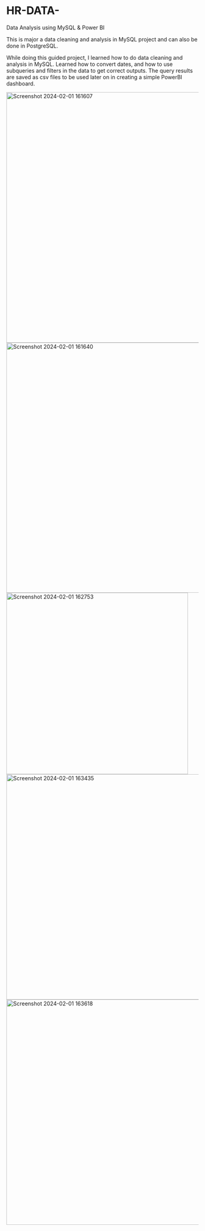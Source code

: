 # HR-DATA-
Data Analysis using MySQL & Power BI

This is major a data cleaning and analysis in MySQL project and can also be done in PostgreSQL.

While doing this guided project, I learned how to do data cleaning and analysis in MySQL. Learned how to convert dates, and how to use subqueries and filters in the data to get correct outputs. The query results are saved as csv files to be used later on in creating a simple PowerBI dashboard.

<img width="657" alt="Screenshot 2024-02-01 161607" src="https://github.com/rizwinsalam/HR-DATA-/assets/152194804/261fa023-7225-4ec1-8c62-e14ee738b59b">

<img width="656" alt="Screenshot 2024-02-01 161640" src="https://github.com/rizwinsalam/HR-DATA-/assets/152194804/f600660b-1af0-4501-a2d3-599167db2e1f">

<img width="476" alt="Screenshot 2024-02-01 162753" src="https://github.com/rizwinsalam/HR-DATA-/assets/152194804/ebaf0855-8048-4c4b-b62e-dd74119339e8">

<img width="591" alt="Screenshot 2024-02-01 163435" src="https://github.com/rizwinsalam/HR-DATA-/assets/152194804/504b3afd-5c4c-425a-9f20-732301fd6993">

<img width="591" alt="Screenshot 2024-02-01 163618" src="https://github.com/rizwinsalam/HR-DATA-/assets/152194804/8c965349-3b9c-40e6-8e6b-5589838e8315">

